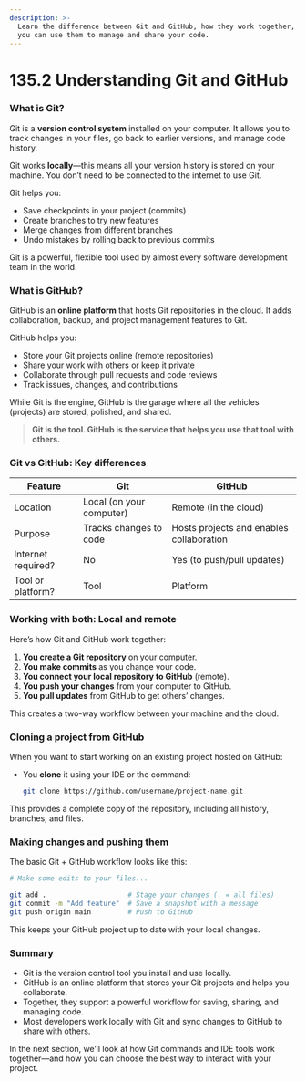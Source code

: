 ```yaml
---
description: >-
  Learn the difference between Git and GitHub, how they work together, and how
  you can use them to manage and share your code.
---
```


# 135.2 Understanding Git and GitHub

### What is Git?

Git is a **version control system** installed on your computer. It allows you to track changes in your files, go back to earlier versions, and manage code history.

Git works **locally**—this means all your version history is stored on your machine. You don’t need to be connected to the internet to use Git.

Git helps you:

* Save checkpoints in your project (commits)
* Create branches to try new features
* Merge changes from different branches
* Undo mistakes by rolling back to previous commits

Git is a powerful, flexible tool used by almost every software development team in the world.

### What is GitHub?

GitHub is an **online platform** that hosts Git repositories in the cloud. It adds collaboration, backup, and project management features to Git.

GitHub helps you:

* Store your Git projects online (remote repositories)
* Share your work with others or keep it private
* Collaborate through pull requests and code reviews
* Track issues, changes, and contributions

While Git is the engine, GitHub is the garage where all the vehicles (projects) are stored, polished, and shared.

> **Git is the tool. GitHub is the service that helps you use that tool with others.**

### Git vs GitHub: Key differences

| Feature            | Git                      | GitHub                                   |
| ------------------ | ------------------------ | ---------------------------------------- |
| Location           | Local (on your computer) | Remote (in the cloud)                    |
| Purpose            | Tracks changes to code   | Hosts projects and enables collaboration |
| Internet required? | No                       | Yes (to push/pull updates)               |
| Tool or platform?  | Tool                     | Platform                                 |

### Working with both: Local and remote

Here’s how Git and GitHub work together:

1. **You create a Git repository** on your computer.
2. **You make commits** as you change your code.
3. **You connect your local repository to GitHub** (remote).
4. **You push your changes** from your computer to GitHub.
5. **You pull updates** from GitHub to get others’ changes.

This creates a two-way workflow between your machine and the cloud.

### Cloning a project from GitHub

When you want to start working on an existing project hosted on GitHub:

*   You **clone** it using your IDE or the command:

    ```bash
    git clone https://github.com/username/project-name.git
    ```

This provides a complete copy of the repository, including all history, branches, and files.

### Making changes and pushing them

The basic Git + GitHub workflow looks like this:

```bash
# Make some edits to your files...

git add .                    # Stage your changes (. = all files)
git commit -m "Add feature"  # Save a snapshot with a message
git push origin main         # Push to GitHub
```

This keeps your GitHub project up to date with your local changes.

### Summary&#x20;

* Git is the version control tool you install and use locally.
* GitHub is an online platform that stores your Git projects and helps you collaborate.
* Together, they support a powerful workflow for saving, sharing, and managing code.
* Most developers work locally with Git and sync changes to GitHub to share with others.

In the next section, we’ll look at how Git commands and IDE tools work together—and how you can choose the best way to interact with your project.
